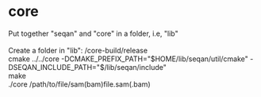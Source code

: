 # core

Put together "seqan" and "core" in a folder, i.e, "lib"<br />
<br />
Create a folder in "lib": /core-build/release<br />
cmake ../../core    -DCMAKE_PREFIX_PATH="$HOME/lib/seqan/util/cmake"    -DSEQAN_INCLUDE_PATH="$/lib/seqan/include"<br />
make<br />
./core /path/to/file/sam(bam)file.sam(.bam)<br />
